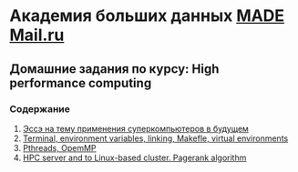 # Академия больших данных [MADE Mail.ru](https://data.mail.ru/)

## Домашние задания по курсу: High performance computing

### Содержание

1. [Эссэ на тему применения суперкомпьютеров в будущем](HW1)
2. [Terminal, environment variables, linking, Makefle, virtual environments](HW2)  
3. [Pthreads, OpemMP](HW3)  
4. [HPC server and to Linux-based cluster. Pagerank algorithm](HW4)
